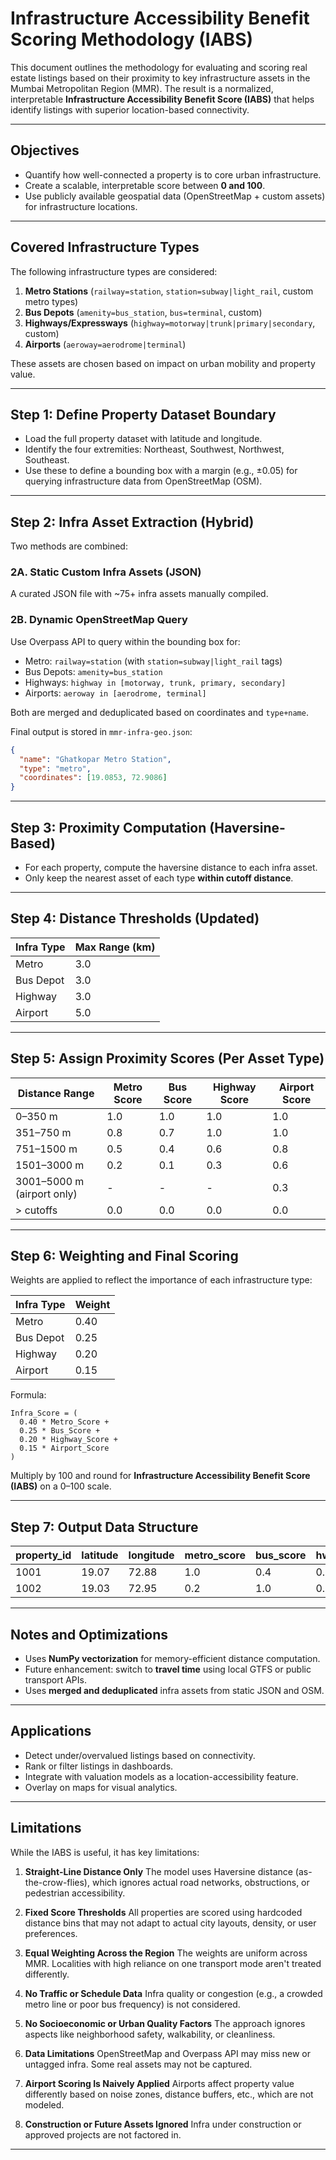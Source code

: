 # Infrastructure Accessibility Benefit Scoring Methodology (IABS)

This document outlines the methodology for evaluating and scoring real estate listings based on their proximity to key infrastructure assets in the Mumbai Metropolitan Region (MMR). The result is a normalized, interpretable **Infrastructure Accessibility Benefit Score (IABS)** that helps identify listings with superior location-based connectivity.

---

## Objectives

- Quantify how well-connected a property is to core urban infrastructure.
- Create a scalable, interpretable score between **0 and 100**.
- Use publicly available geospatial data (OpenStreetMap + custom assets) for infrastructure locations.

---

## Covered Infrastructure Types

The following infrastructure types are considered:

1. **Metro Stations** (`railway=station`, `station=subway|light_rail`, custom metro types)  
2. **Bus Depots** (`amenity=bus_station`, `bus=terminal`, custom)  
3. **Highways/Expressways** (`highway=motorway|trunk|primary|secondary`, custom)  
4. **Airports** (`aeroway=aerodrome|terminal`)  

These assets are chosen based on impact on urban mobility and property value.

---

## Step 1: Define Property Dataset Boundary

- Load the full property dataset with latitude and longitude.  
- Identify the four extremities: Northeast, Southwest, Northwest, Southeast.  
- Use these to define a bounding box with a margin (e.g., ±0.05) for querying infrastructure data from OpenStreetMap (OSM).  

---

## Step 2: Infra Asset Extraction (Hybrid)

Two methods are combined:

### 2A. Static Custom Infra Assets (JSON)  
A curated JSON file with ~75+ infra assets manually compiled.

### 2B. Dynamic OpenStreetMap Query  
Use Overpass API to query within the bounding box for:  
- Metro: `railway=station` (with `station=subway|light_rail` tags)  
- Bus Depots: `amenity=bus_station`  
- Highways: `highway in [motorway, trunk, primary, secondary]`  
- Airports: `aeroway in [aerodrome, terminal]`  

Both are merged and deduplicated based on coordinates and `type+name`.

Final output is stored in `mmr-infra-geo.json`:

```json
{
  "name": "Ghatkopar Metro Station",
  "type": "metro",
  "coordinates": [19.0853, 72.9086]
}
````

---

## Step 3: Proximity Computation (Haversine-Based)

* For each property, compute the haversine distance to each infra asset.
* Only keep the nearest asset of each type **within cutoff distance**.

---

## Step 4: Distance Thresholds (Updated)

| Infra Type | Max Range (km) |
| ---------- | -------------- |
| Metro      | 3.0            |
| Bus Depot  | 3.0            |
| Highway    | 3.0            |
| Airport    | 5.0            |

---

## Step 5: Assign Proximity Scores (Per Asset Type)

| Distance Range             | Metro Score | Bus Score | Highway Score | Airport Score |
| -------------------------- | ----------- | --------- | ------------- | ------------- |
| 0–350 m                    | 1.0         | 1.0       | 1.0           | 1.0           |
| 351–750 m                  | 0.8         | 0.7       | 1.0           | 1.0           |
| 751–1500 m                 | 0.5         | 0.4       | 0.6           | 0.8           |
| 1501–3000 m                | 0.2         | 0.1       | 0.3           | 0.6           |
| 3001–5000 m (airport only) | -           | -         | -             | 0.3           |
| > cutoffs                  | 0.0         | 0.0       | 0.0           | 0.0           |

---

## Step 6: Weighting and Final Scoring

Weights are applied to reflect the importance of each infrastructure type:

| Infra Type | Weight |
| ---------- | ------ |
| Metro      | 0.40   |
| Bus Depot  | 0.25   |
| Highway    | 0.20   |
| Airport    | 0.15   |

Formula:

```
Infra_Score = (
  0.40 * Metro_Score +
  0.25 * Bus_Score +
  0.20 * Highway_Score +
  0.15 * Airport_Score
)
```

Multiply by 100 and round for **Infrastructure Accessibility Benefit Score (IABS)** on a 0–100 scale.

---

## Step 7: Output Data Structure

| property\_id | latitude | longitude | metro\_score | bus\_score | hwy\_score | airport\_score | IABS |
| ------------ | -------- | --------- | ------------ | ---------- | ---------- | -------------- | ---- |
| 1001         | 19.07    | 72.88     | 1.0          | 0.4        | 0.6        | 0.3            | 70.5 |
| 1002         | 19.03    | 72.95     | 0.2          | 1.0        | 0.3        | 0.0            | 48.5 |

---

## Notes and Optimizations

* Uses **NumPy vectorization** for memory-efficient distance computation.
* Future enhancement: switch to **travel time** using local GTFS or public transport APIs.
* Uses **merged and deduplicated** infra assets from static JSON and OSM.

---

## Applications

* Detect under/overvalued listings based on connectivity.
* Rank or filter listings in dashboards.
* Integrate with valuation models as a location-accessibility feature.
* Overlay on maps for visual analytics.

---

## Limitations

While the IABS is useful, it has key limitations:

1. **Straight-Line Distance Only**
   The model uses Haversine distance (as-the-crow-flies), which ignores actual road networks, obstructions, or pedestrian accessibility.

2. **Fixed Score Thresholds**
   All properties are scored using hardcoded distance bins that may not adapt to actual city layouts, density, or user preferences.

3. **Equal Weighting Across the Region**
   The weights are uniform across MMR. Localities with high reliance on one transport mode aren't treated differently.

4. **No Traffic or Schedule Data**
   Infra quality or congestion (e.g., a crowded metro line or poor bus frequency) is not considered.

5. **No Socioeconomic or Urban Quality Factors**
   The approach ignores aspects like neighborhood safety, walkability, or cleanliness.

6. **Data Limitations**
   OpenStreetMap and Overpass API may miss new or untagged infra. Some real assets may not be captured.

7. **Airport Scoring Is Naively Applied**
   Airports affect property value differently based on noise zones, distance buffers, etc., which are not modeled.

8. **Construction or Future Assets Ignored**
   Infra under construction or approved projects are not factored in.

---